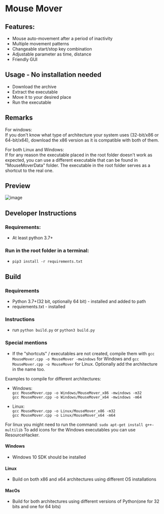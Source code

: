 # Mouse Mover

## Features:

-   Mouse auto-movement after a period of inactivity
-   Multiple movement patterns
-   Changeable start/stop key combination
-   Adjustable parameter as time, distance
-   Friendly GUI

## Usage - No installation needed

-   Download the archive
-   Extract the executable
-   Move it to your desired place
-   Run the executable

## Remarks

For windows:  
If you don't know what type of architecture your system uses (32-bit/x86 or 64-bit/x64), download the x86 version as it is compatible with both of them.

For both Linux and Windows:  
If for any reason the executable placed in the root folder doesn't work as expected, you can use a different executable that can be found in "MouseMoverData" folder. The executable in the root folder serves as a shortcut to the real one.

## Preview

![image](https://user-images.githubusercontent.com/33485041/80921902-0d805300-8d82-11ea-8b35-ce1b6da80df0.png)

## Developer Instructions

### Requirements:

-   At least python 3.7+

### Run in the root folder in a terminal:

-   `pip3 install -r requirements.txt`

## Build

### Requirements

-   Python 3.7+(32 bit, optionally 64 bit) - installed and added to path
-   requiements.txt - installed

### Instructions

-   run `python build.py` or `python3 build.py`

### Special mentions

-   If the "shortcuts" / executables are not created, compile them with `gcc MouseMover.cpp -o MouseMover -mwindows` for Windows and `gcc MouseMover.cpp -o MouseMover` for Linux. Optionally add the architecture in the name too.

Examples to compile for different architectures:

-   Windows:<br/> `gcc MouseMover.cpp -o Windows/MouseMover_x86 -mwindows -m32` <br/> `gcc MouseMover.cpp -o Windows/MouseMover_x64 -mwindows -m64`

-   Linux: <br/> `gcc MouseMover.cpp -o Linux/MouseMover_x86 -m32` <br/> `gcc MouseMover.cpp -o Linux/MouseMover_x64 -m64`

For linux you might need to run the command: `sudo apt-get install g++-multilib`
To add icons for the Windows executables you can use ResourceHacker.

#### Windows

-   Windows 10 SDK should be installed

#### Linux

-   Build on both x86 and x64 architectures using different OS installations

#### MacOs

-   Build for both architectures using different versions of Python(one for 32 bits and one for 64 bits)
